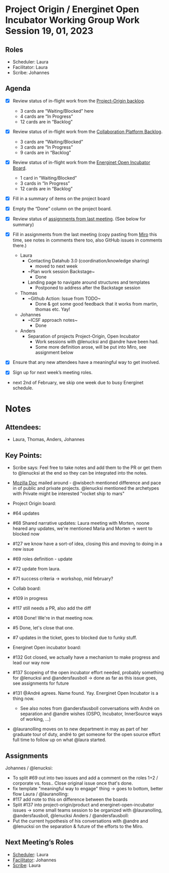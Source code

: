 # Project Origin / Energinet Open Incubator Working Group Work Session 19, 01, 2023

## Roles
- Scheduler: Laura
- Facilitator: Laura
- Scribe: Johannes

## Agenda

- [x] Review status of in-flight work from the [Project-Origin backlog](https://github.com/orgs/project-origin/projects/6/views/1).
  - 3 cards are “Waiting/Blocked” here 
  - 4 cards are “In Progress” 
  - 12 cards are in “Backlog” 
- [x] Review status of in-flight work from the [Collaboration Platform Backlog](https://github.com/orgs/project-origin/projects/2/views/1).
  - 3 cards are “Waiting/Blocked”
  - 3 cards are “In Progress”
  - 9 cards are in “Backlog” 
- [x] Review status of in-flight work from the [Energinet Open Incubator Board](https://github.com/orgs/project-origin/projects/11/views/2).
  - 1 card in “Waiting/Blocked”
  - 3 cards in “In Progress” 
  - 12 cards are in “Backlog”
- [x] Fill in a summary of items on the project board
- [x] Empty the “Done” column on the project board.
- [x] Review status of [assignments from last meeting](https://miro.com/app/board/uXjVP3As-l8=/?moveToWidget=3458764542722156846&cot=14). (See below for summary)
- [x] Fill in assignments from the last meeting (copy pasting from [Miro](https://miro.com/app/board/uXjVP3As-l8=/?moveToWidget=3458764542722156846&cot=14) this time, see notes in comments there too, also GitHub issues in comments there.)
  - Laura
    - Contacting Datahub 3.0  (coordination/knowledge sharing)
      - moved to next week
    - ~Plan work session Backstage~
      - Done
    - Landing page to navigate around structures and templates
      - Postponed to address after the Backstage session
  - Thomas
    - ~Github Action: Issue from TODO~
      - Done & got some good feedback that it works from martin, thomas etc. Yay!
  - Johannes 
    - ~ICSF approach notes~
      - Done
  - Anders
    - Separation of projects Project-Origin, Open Incubator
      - Work sessions with @lenucksi and @andre have been had.
      - Some more definition arose, will be put into Miro, see assignment below 

- [x] Ensure that any new attendees have a meaningful way to get involved.
- [x] Sign up for next week’s meeting roles.

- next 2nd of February, we skip one week due to busy Energinet schedule.

# Notes

## Attendees:
- Laura, Thomas, Anders, Johannes

## Key Points:
- Scribe says: Feel free to take notes and add them to the PR or get them to @lenucksi at the end so they can be integrated into the notes.
- [Mozilla Doc]() mailed around - @wisbech mentioned difference and pace in of public and private projects. @lenucksi mentioned the archetypes with Private might be interested "rocket ship to mars" 

- Project Origin board:
 - #64 updates
 - #68 Shared narrative updates: Laura meeting with Morten, noone heared any updates, we're mentioned Maria and Morten -> went to blocked now
 - #127 we know have a sort-of idea, closing this and moving to doing in a new issue
 - #69 roles definition - update
 - #72 update from laura.
 - #71 success criteria -> workshop, mid february?
 
- Collab board:
 - #109 in progress
 - #117 still needs a PR, also add the diff
 - #108 Done! We're in that meeting now.
 - #5 Done, let's close that one.
 - #7 updates in the ticket, goes to blocked due to funky stuff. 
 
- Energinet Open incubator board:
 - #132 Got closed, we actually have a mechanism to make progress and lead our way now
 - #137 Scopeing of the open incubator effort needed, probably something for @lenucksi and @andersfausboll -> done as far as this issue goes, see assignments for future
 - #131 @André agrees. Name found. Yay. Energinet Open Incubator is a thing now.
   - See also notes from @andersfausboll conversations with André on separation and @andre wishes (OSPO, Incubator, InnerSource ways of working, ...)
 
 - @lauranolling moves on to new department in may as part of her graduate tour of duty, andré to get someone for the open source effort full time to follow up on what @laura started. 
 
## Assignments
Johannes / @lenucksi:
- To split #69 out into two issues and add a comment on the roles 1+2 / corporate vs. foss.. Close original issue once that's done.
- fix template "meaningful way to engage" thing -> goes to bottom, better flow
 Laura / @lauranolling:
 - #117 add note to this on difference between the boards
 - Split #137 into project-origin/product and energinet-open-incubator issues -> some small teams session to be organized with @lauranolling, @andersfausboll, @lenucksi 
Anders / @andersfausboll:
- Put the current hypothesis of his conversations with @andre and @lenucksi on the separation & future of the efforts to the Miro.

## Next Meeting’s Roles

- [Scheduler](Scheduler): Laura 
- [Facilitator](Facilitator): Johannes 
- [Scribe](Scribe): Laura

<!-- something tells me we need to fix the anchorlink style use here... -->
[project board Project-Origin]: https://github.com/orgs/project-origin/projects/6/views/2

[project board collaboration platform]: https://github.com/orgs/project-origin/projects/2/views/1
[project board Energinet Open Incubator]: https://github.com/orgs/project-origin/projects/11

[Scheduler]:meeting-docs/roles.md#scheduler
[Facilitator]:meeting-docs/roles.md#facilitator
[Scribe]:meeting-docs/roles.md#scribe
